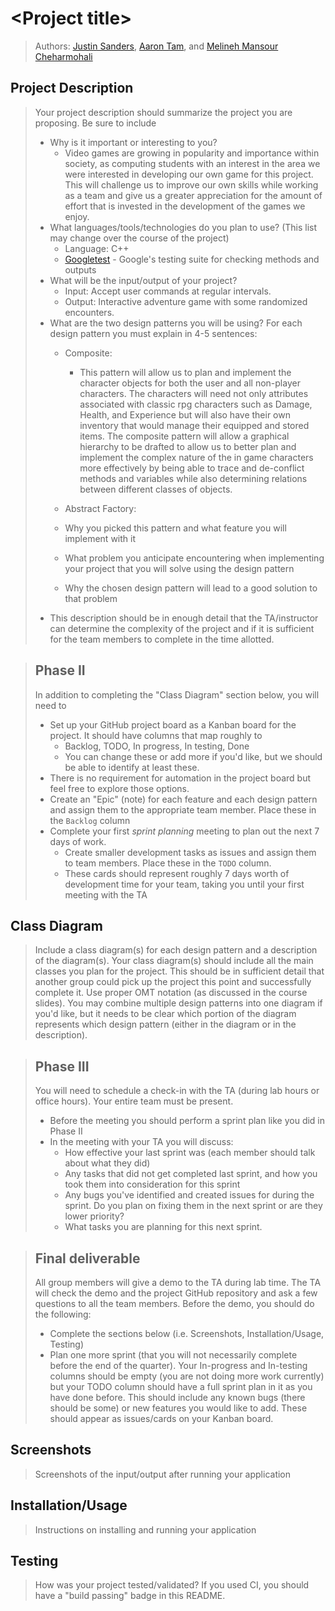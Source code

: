 
# \<Project title\>
 
 > Authors: [Justin Sanders](https://github.com/RiotRaider), [Aaron Tam](https://github.com/Homestuck126), and [Melineh Mansour Cheharmohali](https://github.com/melineh025)

## Project Description
 > Your project description should summarize the project you are proposing. Be sure to include
 > * Why is it important or interesting to you?
 >   * Video games are growing in popularity and importance within society, as computing students with an interest in the area we were interested in developing our own game for this project. This will challenge us to improve our own skills while working as a team and give us a greater appreciation for the amount of effort that is invested in the development of the games we enjoy. 
 > * What languages/tools/technologies do you plan to use? (This list may change over the course of the project)
 >   * Language: C++
 >   * [Googletest](https://github.com/google/googletest) - Google's testing suite for checking methods and outputs
 > * What will be the input/output of your project?
 >   * Input: Accept user commands at regular intervals.
 >   * Output: Interactive adventure game with some randomized encounters.
 > * What are the two design patterns you will be using? For each design pattern you must explain in 4-5 sentences:
 >   * Composite:
 >     * This pattern will allow us to plan and implement the character objects for both the user and all non-player characters. The characters will need not only attributes associated with classic rpg characters such as Damage, Health, and Experience but will also have their own inventory that would manage their equipped and stored items. The composite pattern will allow a graphical hierarchy to be drafted to allow us to better plan and implement the complex nature of the in game characters more effectively by being able to trace and de-conflict methods and variables while also determining relations between different classes of objects.  
 >   * Abstract Factory:
 >   
 >
 >   * Why you picked this pattern and what feature you will implement with it
 >   * What problem you anticipate encountering when implementing your project that you will solve using the design pattern
 >   * Why the chosen design pattern will lead to a good solution to that problem
 > * This description should be in enough detail that the TA/instructor can determine the complexity of the project and if it is sufficient for the team members to complete in the time allotted. 

 > ## Phase II
 > In addition to completing the "Class Diagram" section below, you will need to 
 > * Set up your GitHub project board as a Kanban board for the project. It should have columns that map roughly to 
 >   * Backlog, TODO, In progress, In testing, Done
 >   * You can change these or add more if you'd like, but we should be able to identify at least these.
 > * There is no requirement for automation in the project board but feel free to explore those options.
 > * Create an "Epic" (note) for each feature and each design pattern and assign them to the appropriate team member. Place these in the `Backlog` column
 > * Complete your first *sprint planning* meeting to plan out the next 7 days of work.
 >   * Create smaller development tasks as issues and assign them to team members. Place these in the `TODO` column.
 >   * These cards should represent roughly 7 days worth of development time for your team, taking you until your first meeting with the TA
## Class Diagram
 > Include a class diagram(s) for each design pattern and a description of the diagram(s). Your class diagram(s) should include all the main classes you plan for the project. This should be in sufficient detail that another group could pick up the project this point and successfully complete it. Use proper OMT notation (as discussed in the course slides). You may combine multiple design patterns into one diagram if you'd like, but it needs to be clear which portion of the diagram represents which design pattern (either in the diagram or in the description). 
 
 > ## Phase III
 > You will need to schedule a check-in with the TA (during lab hours or office hours). Your entire team must be present. 
 > * Before the meeting you should perform a sprint plan like you did in Phase II
 > * In the meeting with your TA you will discuss: 
 >   - How effective your last sprint was (each member should talk about what they did)
 >   - Any tasks that did not get completed last sprint, and how you took them into consideration for this sprint
 >   - Any bugs you've identified and created issues for during the sprint. Do you plan on fixing them in the next sprint or are they lower priority?
 >   - What tasks you are planning for this next sprint.

 > ## Final deliverable
 > All group members will give a demo to the TA during lab time. The TA will check the demo and the project GitHub repository and ask a few questions to all the team members. 
 > Before the demo, you should do the following:
 > * Complete the sections below (i.e. Screenshots, Installation/Usage, Testing)
 > * Plan one more sprint (that you will not necessarily complete before the end of the quarter). Your In-progress and In-testing columns should be empty (you are not doing more work currently) but your TODO column should have a full sprint plan in it as you have done before. This should include any known bugs (there should be some) or new features you would like to add. These should appear as issues/cards on your Kanban board. 
 
 ## Screenshots
 > Screenshots of the input/output after running your application
 ## Installation/Usage
 > Instructions on installing and running your application
 ## Testing
 > How was your project tested/validated? If you used CI, you should have a "build passing" badge in this README.
 
